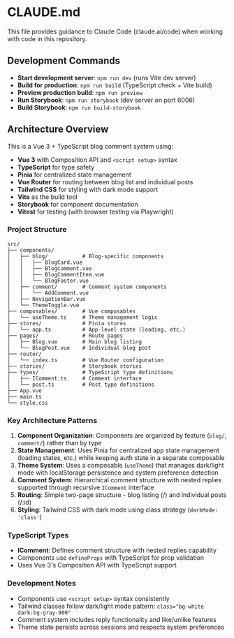 # CLAUDE.md

This file provides guidance to Claude Code (claude.ai/code) when working with code in this repository.

## Development Commands

- **Start development server**: `npm run dev` (runs Vite dev server)
- **Build for production**: `npm run build` (TypeScript check + Vite build)
- **Preview production build**: `npm run preview`
- **Run Storybook**: `npm run storybook` (dev server on port 6006)
- **Build Storybook**: `npm run build-storybook`

## Architecture Overview

This is a Vue 3 + TypeScript blog comment system using:

- **Vue 3** with Composition API and `<script setup>` syntax
- **TypeScript** for type safety
- **Pinia** for centralized state management
- **Vue Router** for routing between blog list and individual posts
- **Tailwind CSS** for styling with dark mode support
- **Vite** as the build tool
- **Storybook** for component documentation
- **Vitest** for testing (with browser testing via Playwright)

### Project Structure

```
src/
├── components/
│   ├── blog/           # Blog-specific components
│   │   ├── BlogCard.vue
│   │   ├── BlogComment.vue
│   │   ├── BlogCommentItem.vue
│   │   └── BlogFooter.vue
│   ├── comment/        # Comment system components
│   │   └── AddComment.vue
│   ├── NavigationBar.vue
│   └── ThemeToggle.vue
├── composables/        # Vue composables
│   └── useTheme.ts     # Theme management logic
├── stores/             # Pinia stores
│   └── app.ts          # App-level state (loading, etc.)
├── pages/              # Route pages
│   ├── Blog.vue        # Main blog listing
│   └── BlogPost.vue    # Individual blog post
├── router/
│   └── index.ts        # Vue Router configuration
├── stories/            # Storybook stories
├── types/              # TypeScript type definitions
│   ├── IComment.ts     # Comment interface
│   └── post.ts         # Post type definitions
├── App.vue
├── main.ts
└── style.css
```

### Key Architecture Patterns

1. **Component Organization**: Components are organized by feature (`blog/`, `comment/`) rather than by type
2. **State Management**: Uses Pinia for centralized app state management (loading states, etc.) while keeping auth state in a separate composable
3. **Theme System**: Uses a composable (`useTheme`) that manages dark/light mode with localStorage persistence and system preference detection
4. **Comment System**: Hierarchical comment structure with nested replies supported through recursive `IComment` interface
5. **Routing**: Simple two-page structure - blog listing (/) and individual posts (/:id)
6. **Styling**: Tailwind CSS with dark mode using class strategy (`darkMode: 'class'`)

### TypeScript Types

- **IComment**: Defines comment structure with nested replies capability
- Components use `defineProps` with TypeScript for prop validation
- Uses Vue 3's Composition API with TypeScript support

### Development Notes

- Components use `<script setup>` syntax consistently
- Tailwind classes follow dark/light mode pattern: `class="bg-white dark:bg-gray-900"`
- Comment system includes reply functionality and like/unlike features
- Theme state persists across sessions and respects system preferences